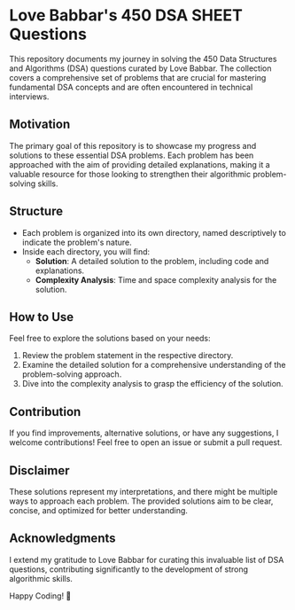 # Love Babbar's 450 DSA SHEET Questions

This repository documents my journey in solving the 450 Data Structures and Algorithms (DSA) questions curated by Love Babbar. The collection covers a comprehensive set of problems that are crucial for mastering fundamental DSA concepts and are often encountered in technical interviews.

## Motivation

The primary goal of this repository is to showcase my progress and solutions to these essential DSA problems. Each problem has been approached with the aim of providing detailed explanations, making it a valuable resource for those looking to strengthen their algorithmic problem-solving skills.

## Structure

- Each problem is organized into its own directory, named descriptively to indicate the problem's nature.
- Inside each directory, you will find:
  - **Solution**: A detailed solution to the problem, including code and explanations.
  - **Complexity Analysis**: Time and space complexity analysis for the solution.

## How to Use

Feel free to explore the solutions based on your needs:

1. Review the problem statement in the respective directory.
2. Examine the detailed solution for a comprehensive understanding of the problem-solving approach.
3. Dive into the complexity analysis to grasp the efficiency of the solution.

## Contribution

If you find improvements, alternative solutions, or have any suggestions, I welcome contributions! Feel free to open an issue or submit a pull request.

## Disclaimer

These solutions represent my interpretations, and there might be multiple ways to approach each problem. The provided solutions aim to be clear, concise, and optimized for better understanding.

## Acknowledgments

I extend my gratitude to Love Babbar for curating this invaluable list of DSA questions, contributing significantly to the development of strong algorithmic skills.

Happy Coding! 🚀
